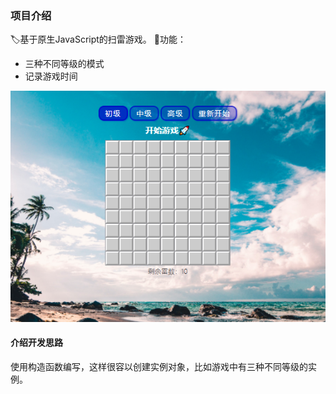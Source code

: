 ### 项目介绍

🏷基于原生JavaScript的扫雷游戏。
🔐功能：
- 三种不同等级的模式
- 记录游戏时间

![效果图](./img/xiaoguo.png)

#### 介绍开发思路

使用构造函数编写，这样很容以创建实例对象，比如游戏中有三种不同等级的实例。